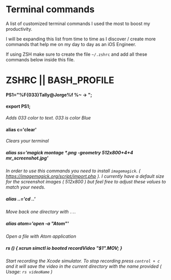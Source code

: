 # Terminal commands 

A list of customized terminal commands I used the most to boost my productivity.

I will be expanding this list from time to time as I discover / create more commands that help me on my day to day as an iOS Engineer.

If using ZSH make sure to create the file `~/.zshrc` and add all these commands below inside this file. 


# ZSHRC || BASH_PROFILE

#### PS1="%F{033}Tally@Jorge%f %~ -> ";
#### export PS1;
*Adds 033 color to text. 033 is color Blue*

#### alias c='clear'
*Clears your terminal*

##### alias ss='magick montage *.png -geometry 512x800+4+4 mr_screenshot.jpg'
*In order to use this commands you need to install `imagemagick`. ( https://imagemagick.org/script/import.php ). I currently have a default size for the screenshot images ( 512x800 ) but feel free to adjust these values to match your needs.*

##### alias ..='cd ..'
*Move back one directory with `..`.*

##### alias atom='open -a "Atom"'
*Open a file with Atom application*

##### rs () { xcrun simctl io booted recordVideo "$1".MOV; }
*Start recording the Xcode simulator. To stop recording press `control + c` and it will save the video in the current directory with the name provided ( Usage: `rs videoName` )*
